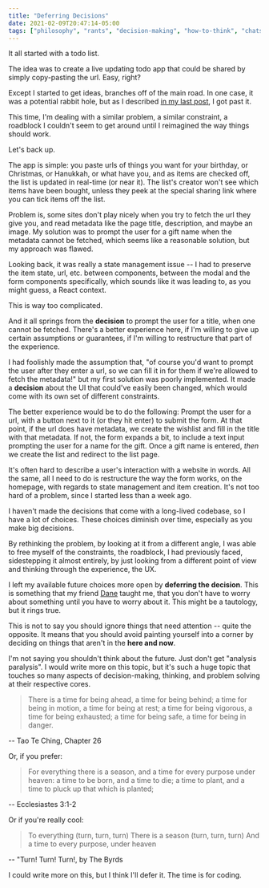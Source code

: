 ```yaml
---
title: "Deferring Decisions"
date: 2021-02-09T20:47:14-05:00
tags: ["philosophy", "rants", "decision-making", "how-to-think", "chats-with-dane"]
---
```


It all started with a todo list.

The idea was to create a live updating todo app that could be shared by simply copy-pasting the url. Easy, right?

Except I started to get ideas, branches off of the main road. In one case, it was a potential rabbit hole, but as I described [in my last post](https://austinpocus.com/posts/what-bob-ross-teaches-us-about-making-things), I got past it.

This time, I'm dealing with a similar problem, a similar constraint, a roadblock I couldn't seem to get around until I reimagined the way things should work.

Let's back up.

The app is simple: you paste urls of things you want for your birthday, or Christmas, or Hanukkah, or what have you, and as items are checked off, the list is updated in real-time (or near it). The list's creator won't see which items have been bought, unless they peek at the special sharing link where you can tick items off the list.

Problem is, some sites don't play nicely when you try to fetch the url they give you, and read metadata like the page title, description, and maybe an image. My solution was to prompt the user for a gift name when the metadata cannot be fetched, which seems like a reasonable solution, but my approach was flawed.

Looking back, it was really a state management issue -- I had to preserve the item state, url, etc. between components, between the modal and the form components specifically, which sounds like it was leading to, as you might guess, a React context.

This is way too complicated.

And it all springs from the **decision** to prompt the user for a title, when one cannot be fetched. There's a better experience here, if I'm willing to give up certain assumptions or guarantees, if I'm willing to restructure that part of the experience.

I had foolishly made the assumption that, "of course you'd want to prompt the user after they enter a url, so we can fill it in for them if we're allowed to fetch the metadata!" but my first solution was poorly implemented. It made a **decision** about the UI that could've easily been changed, which would come with its own set of different constraints.

The better experience would be to do the following: Prompt the user for a url, with a button next to it (or they hit enter) to submit the form. At that point, if the url does have metadata, we create the wishlist and fill in the title with that metadata. If not, the form expands a bit, to include a text input prompting the user for a name for the gift. Once a gift name is entered, _then_ we create the list and redirect to the list page.

It's often hard to describe a user's interaction with a website in words. All the same, all I need to do is restructure the way the form works, on the homepage, with regards to state management and item creation. It's not too hard of a problem, since I started less than a week ago.

I haven't made the decisions that come with a long-lived codebase, so I have a lot of choices. These choices diminish over time, especially as you make big decisions.

By rethinking the problem, by looking at it from a different angle, I was able to free myself of the constraints, the roadblock, I had previously faced, sidestepping it almost entirely, by just looking from a different point of view and thinking through the experience, the UX.

I left my available future choices more open by **deferring the decision**. This is something that my friend [Dane](https://v1labs.com) taught me, that you don't have to worry about something until you have to worry about it. This might be a tautology, but it rings true.

This is not to say you should ignore things that need attention -- quite the opposite. It means that you should avoid painting yourself into a corner by deciding on things that aren't in the **here and now**.

I'm not saying you shouldn't think about the future. Just don't get "analysis paralysis". I would write more on this topic, but it's such a huge topic that touches so many aspects of decision-making, thinking, and problem solving at their respective cores.

> There is a time for being ahead, a time for being behind; a time for being in motion, a time for being at rest; a time for being vigorous, a time for being exhausted; a time for being safe, a time for being in danger.

-- Tao Te Ching, Chapter 26

Or, if you prefer:

> For everything there is a season, and a time for every purpose under heaven: a time to be born, and a time to die; a time to plant, and a time to pluck up that which is planted;

-- Ecclesiastes 3:1-2

Or if you're really cool:

> To everything (turn, turn, turn)
There is a season (turn, turn, turn)
And a time to every purpose, under heaven

-- "Turn! Turn! Turn!, by The Byrds

I could write more on this, but I think I'll defer it. The time is for coding.
